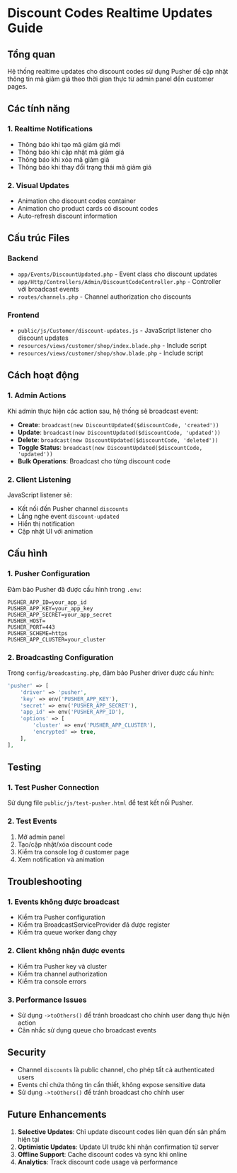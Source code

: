 # Discount Codes Realtime Updates Guide

## Tổng quan

Hệ thống realtime updates cho discount codes sử dụng Pusher để cập nhật thông tin mã giảm giá theo thời gian thực từ admin panel đến customer pages.

## Các tính năng

### 1. Realtime Notifications
- Thông báo khi tạo mã giảm giá mới
- Thông báo khi cập nhật mã giảm giá
- Thông báo khi xóa mã giảm giá
- Thông báo khi thay đổi trạng thái mã giảm giá

### 2. Visual Updates
- Animation cho discount codes container
- Animation cho product cards có discount codes
- Auto-refresh discount information

## Cấu trúc Files

### Backend
- `app/Events/DiscountUpdated.php` - Event class cho discount updates
- `app/Http/Controllers/Admin/DiscountCodeController.php` - Controller với broadcast events
- `routes/channels.php` - Channel authorization cho discounts

### Frontend
- `public/js/Customer/discount-updates.js` - JavaScript listener cho discount updates
- `resources/views/customer/shop/index.blade.php` - Include script
- `resources/views/customer/shop/show.blade.php` - Include script

## Cách hoạt động

### 1. Admin Actions
Khi admin thực hiện các action sau, hệ thống sẽ broadcast event:

- **Create**: `broadcast(new DiscountUpdated($discountCode, 'created'))`
- **Update**: `broadcast(new DiscountUpdated($discountCode, 'updated'))`
- **Delete**: `broadcast(new DiscountUpdated($discountCode, 'deleted'))`
- **Toggle Status**: `broadcast(new DiscountUpdated($discountCode, 'updated'))`
- **Bulk Operations**: Broadcast cho từng discount code

### 2. Client Listening
JavaScript listener sẽ:
- Kết nối đến Pusher channel `discounts`
- Lắng nghe event `discount-updated`
- Hiển thị notification
- Cập nhật UI với animation

## Cấu hình

### 1. Pusher Configuration
Đảm bảo Pusher đã được cấu hình trong `.env`:
```env
PUSHER_APP_ID=your_app_id
PUSHER_APP_KEY=your_app_key
PUSHER_APP_SECRET=your_app_secret
PUSHER_HOST=
PUSHER_PORT=443
PUSHER_SCHEME=https
PUSHER_APP_CLUSTER=your_cluster
```

### 2. Broadcasting Configuration
Trong `config/broadcasting.php`, đảm bảo Pusher driver được cấu hình:
```php
'pusher' => [
    'driver' => 'pusher',
    'key' => env('PUSHER_APP_KEY'),
    'secret' => env('PUSHER_APP_SECRET'),
    'app_id' => env('PUSHER_APP_ID'),
    'options' => [
        'cluster' => env('PUSHER_APP_CLUSTER'),
        'encrypted' => true,
    ],
],
```

## Testing

### 1. Test Pusher Connection
Sử dụng file `public/js/test-pusher.html` để test kết nối Pusher.

### 2. Test Events
1. Mở admin panel
2. Tạo/cập nhật/xóa discount code
3. Kiểm tra console log ở customer page
4. Xem notification và animation

## Troubleshooting

### 1. Events không được broadcast
- Kiểm tra Pusher configuration
- Kiểm tra BroadcastServiceProvider đã được register
- Kiểm tra queue worker đang chạy

### 2. Client không nhận được events
- Kiểm tra Pusher key và cluster
- Kiểm tra channel authorization
- Kiểm tra console errors

### 3. Performance Issues
- Sử dụng `->toOthers()` để tránh broadcast cho chính user đang thực hiện action
- Cân nhắc sử dụng queue cho broadcast events

## Security

- Channel `discounts` là public channel, cho phép tất cả authenticated users
- Events chỉ chứa thông tin cần thiết, không expose sensitive data
- Sử dụng `->toOthers()` để tránh broadcast cho chính user

## Future Enhancements

1. **Selective Updates**: Chỉ update discount codes liên quan đến sản phẩm hiện tại
2. **Optimistic Updates**: Update UI trước khi nhận confirmation từ server
3. **Offline Support**: Cache discount codes và sync khi online
4. **Analytics**: Track discount code usage và performance 
 